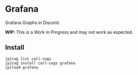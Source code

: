 # Grafana

Grafana Graphs in Discord.

**WIP:** This is a Work in Progress and may not work as expected.

## Install

```text
[p]cog list carl-cogs
[p]cog install carl-cogs grafana
[p]load grafana
```

